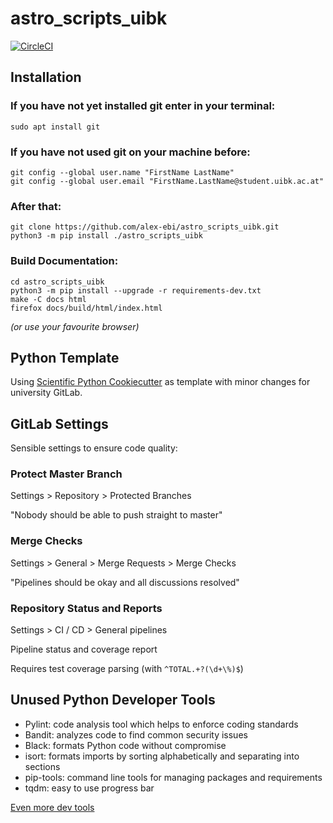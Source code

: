 # astro_scripts_uibk

[![CircleCI](https://circleci.com/gh/alex-ebi/astro_scripts_uibk.svg?style=svg)](https://app.circleci.com/pipelines/github/alex-ebi/astro_scripts_uibk)

## Installation

### If you have not yet installed git enter in your terminal:

```console
sudo apt install git
```

### If you have not used git on your machine before:

```console
git config --global user.name "FirstName LastName"
git config --global user.email "FirstName.LastName@student.uibk.ac.at"
```

### After that:

```console
git clone https://github.com/alex-ebi/astro_scripts_uibk.git
python3 -m pip install ./astro_scripts_uibk
```

### Build Documentation:

```console
cd astro_scripts_uibk
python3 -m pip install --upgrade -r requirements-dev.txt
make -C docs html
firefox docs/build/html/index.html 
```

*(or use your favourite browser)*

## Python Template

Using [Scientific Python Cookiecutter](https://nsls-ii.github.io/scientific-python-cookiecutter/philosophy.html)
as template with minor changes for university GitLab.

## GitLab Settings

Sensible settings to ensure code quality:

### Protect Master Branch

Settings > Repository > Protected Branches

"Nobody should be able to push straight to master"

### Merge Checks

Settings > General > Merge Requests > Merge Checks

"Pipelines should be okay and all discussions resolved"

### Repository Status and Reports

Settings > CI / CD > General pipelines

Pipeline status and coverage report

Requires test coverage parsing (with `^TOTAL.+?(\d+\%)$`)

## Unused Python Developer Tools

* Pylint: code analysis tool which helps to enforce coding standards
* Bandit: analyzes code to find common security issues
* Black: formats Python code without compromise
* isort: formats imports by sorting alphabetically and separating into sections
* pip-tools: command line tools for managing packages and requirements
* tqdm: easy to use progress bar

[Even more dev tools](https://reposhub.com/python/learning-tutorial/ml-tooling-best-of-python-dev.html)
